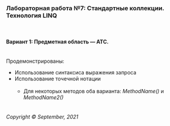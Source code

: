 ### Лабораторная работа №7:  Стандартные коллекции. Технология LINQ 
&nbsp;
#### Вариант 1: Предметная область — АТС.

&nbsp;  
Продемонстрированы: 
* Использование синтаксиса выражения запроса  
* Использование точечной нотации
&nbsp;    &nbsp;  
  &nbsp; 
    * Для некоторых методов оба варианта: _MethodName()_ и _MethodName2()_ 
&nbsp;   
 &nbsp;  
###### Copyright ©  September, 2021